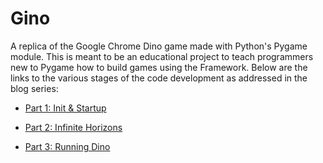 # Gino
A replica of the Google Chrome Dino game made with Python's Pygame module. This is meant to be an educational project to teach programmers new to Pygame how to build games using the Framework. Below are the links to the various stages of the code development as addressed in the blog series:

- [Part 1: Init & Startup](https://github.com/PC-Ngumoha/Gino/tree/part-1_init_and_startup)

- [Part 2: Infinite Horizons](https://github.com/PC-Ngumoha/Gino/tree/part-2)

- [Part 3: Running Dino](https://github.com/PC-Ngumoha/Gino/tree/part-3)
